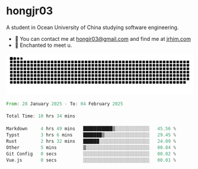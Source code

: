 # hongjr03

A student in Ocean University of China studying software engineering. 

- 📧 You can contact me at hongjr03@gmail.com and find me at [jrhim.com](https://jrhim.com/)
- 💜 Enchanted to meet u.

![snake_animation](https://raw.githubusercontent.com/hongjr03/hongjr03/output/github-contribution-grid-snake.svg)

<!--START_SECTION:waka-->

```rust
From: 28 January 2025 - To: 04 February 2025

Total Time: 10 hrs 34 mins

Markdown     4 hrs 49 mins   ███████████▒░░░░░░░░░░░░░   45.56 %
Typst        3 hrs 6 mins    ███████▒░░░░░░░░░░░░░░░░░   29.45 %
Rust         2 hrs 32 mins   ██████░░░░░░░░░░░░░░░░░░░   24.09 %
Other        5 mins          ▒░░░░░░░░░░░░░░░░░░░░░░░░   00.84 %
Git Config   0 secs          ░░░░░░░░░░░░░░░░░░░░░░░░░   00.02 %
Vue.js       0 secs          ░░░░░░░░░░░░░░░░░░░░░░░░░   00.01 %
```

<!--END_SECTION:waka-->
